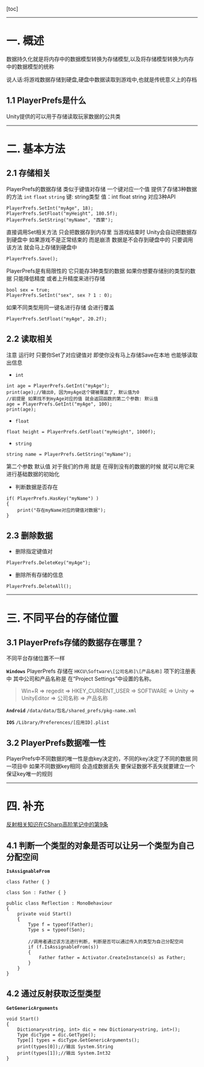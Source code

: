 [toc]
***
# 一. 概述
数据持久化就是将内存中的数据模型转换为存储模型,以及将存储模型转换为内存中的数据模型的统称

说人话:将游戏数据存储到硬盘,硬盘中数据读取到游戏中,也就是传统意义上的存档

## 1.1 PlayerPrefs是什么
Unity提供的可以用于存储读取玩家数据的公共类

***
# 二. 基本方法
## 2.1 存储相关
PlayerPrefs的数据存储 类似于键值对存储 一个键对应一个值
提供了存储3种数据的方法 `int` `float` `string`
键: string类型 
值：int float string 对应3种API

```CSharp
PlayerPrefs.SetInt("myAge", 18);
PlayerPrefs.SetFloat("myHeight", 180.5f);
PlayerPrefs.SetString("myName", "西蒙");
```
直接调用Set相关方法 只会把数据存到内存里
当游戏结束时 Unity会自动把数据存到硬盘中
如果游戏不是正常结束的 而是崩溃 数据是不会存到硬盘中的
只要调用该方法 就会马上存储到硬盘中
```CSharp
PlayerPrefs.Save();
```

PlayerPrefs是有局限性的 它只能存3种类型的数据
如果你想要存储别的类型的数据 只能降低精度 或者上升精度来进行存储
```CSharp
bool sex = true;
PlayerPrefs.SetInt("sex", sex ? 1 : 0);
```

如果不同类型用同一键名进行存储 会进行覆盖
```CSharp
PlayerPrefs.SetFloat("myAge", 20.2f);
```
## 2.2 读取相关
注意 运行时 只要你Set了对应键值对
即使你没有马上存储Save在本地
也能够读取出信息

- `int`
```CSharp
int age = PlayerPrefs.GetInt("myAge");
print(age);//输出0, 因为myAge这个键被覆盖了, 默认值为0
//前提是 如果找不到myAge对应的值 就会返回函数的第二个参数: 默认值
age = PlayerPrefs.GetInt("myAge", 100);
print(age);
```

- `float`
```CSharp
float height = PlayerPrefs.GetFloat("myHeight", 1000f);
```

- `string`

```CSharp
string name = PlayerPrefs.GetString("myName");
```

第二个参数 默认值 对于我们的作用
就是 在得到没有的数据的时候 就可以用它来进行基础数据的初始化

- 判断数据是否存在
```CSharp
if( PlayerPrefs.HasKey("myName") )
{
    print("存在myName对应的键值对数据");
}
```

## 2.3 删除数据
- 删除指定键值对
```Csharp
PlayerPrefs.DeleteKey("myAge");
```
- 删除所有存储的信息
```CSharp
PlayerPrefs.DeleteAll();
```

***
# 三. 不同平台的存储位置

## 3.1 PlayerPrefs存储的数据存在哪里？
不同平台存储位置不一样

**`Windows`**
PlayerPrefs 存储在 
`HKCU\Software\[公司名称]\[产品名称]` 项下的注册表中
其中公司和产品名称是 在“Project Settings”中设置的名称。

> Win+R => regedit => HKEY_CURRENT_USER => SOFTWARE => Unity => UnityEditor => 公司名称 => 产品名称


**`Android`**
`/data/data/包名/shared_prefs/pkg-name.xml `

**`IOS`**
`/Library/Preferences/[应用ID].plist`

## 3.2 PlayerPrefs数据唯一性
PlayerPrefs中不同数据的唯一性是由key决定的，不同的key决定了不同的数据
同一项目中 如果不同数据key相同 会造成数据丢失
要保证数据不丢失就要建立一个保证key唯一的规则

***
# 四. 补充
[反射相关知识在CSharp高阶笔记中的第9条](/CSharp/知识点/高阶.md)

## 4.1 判断一个类型的对象是否可以让另一个类型为自己分配空间
**`IsAssignableFrom`**

```CSharp
class Father { }

class Son : Father { }

public class Reflection : MonoBehaviour
{
    private void Start()
    {
        Type f = typeof(Father);
        Type s = typeof(Son);
        
        //调用者通过该方法进行判断, 判断是否可以通过传入的类型为自己分配空间 
        if (f.IsAssignableFrom(s))
        {
            Father father = Activator.CreateInstance(s) as Father;
        }
    }
}
```

## 4.2 通过反射获取泛型类型
**`GetGenericArguments`**

```CSharp
void Start()
{
    Dictionary<string, int> dic = new Dictionary<string, int>();
    Type dicType = dic.GetType();
    Type[] types = dicType.GetGenericArguments();
    print(types[0]);//输出 System.String
    print(types[1]);//输出 System.Int32
}

```